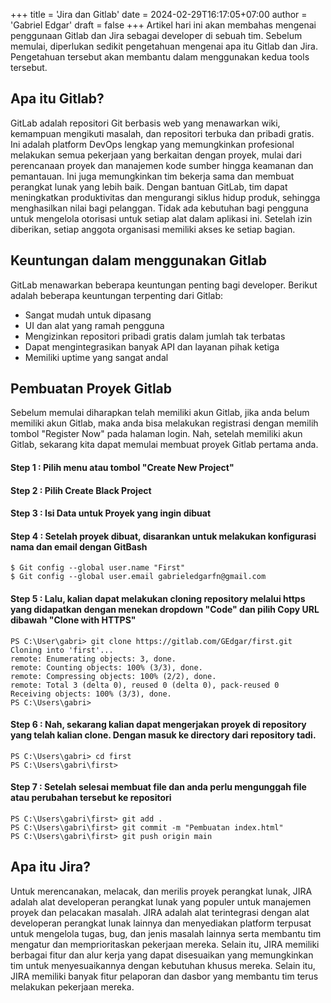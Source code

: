 +++
title = 'Jira dan Gitlab'
date = 2024-02-29T16:17:05+07:00
author = 'Gabriel Edgar'
draft = false
+++
Artikel hari ini akan membahas mengenai penggunaan Gitlab dan Jira sebagai developer di sebuah tim. Sebelum memulai, diperlukan sedikit pengetahuan mengenai apa itu Gitlab dan Jira. Pengetahuan tersebut akan membantu dalam menggunakan kedua tools tersebut.

## Apa itu Gitlab?
GitLab adalah repositori Git berbasis web yang menawarkan wiki, kemampuan mengikuti masalah, dan repositori terbuka dan pribadi gratis. Ini adalah platform DevOps lengkap yang memungkinkan profesional melakukan semua pekerjaan yang berkaitan dengan proyek, mulai dari perencanaan proyek dan manajemen kode sumber hingga keamanan dan pemantauan. Ini juga memungkinkan tim bekerja sama dan membuat perangkat lunak yang lebih baik. Dengan bantuan GitLab, tim dapat meningkatkan produktivitas dan mengurangi siklus hidup produk, sehingga menghasilkan nilai bagi pelanggan. Tidak ada kebutuhan bagi pengguna untuk mengelola otorisasi untuk setiap alat dalam aplikasi ini. Setelah izin diberikan, setiap anggota organisasi memiliki akses ke setiap bagian.

## Keuntungan dalam menggunakan Gitlab
GitLab menawarkan beberapa keuntungan penting bagi developer. Berikut adalah beberapa keuntungan terpenting dari Gitlab:
- Sangat mudah untuk dipasang
- UI dan alat yang ramah pengguna
- Mengizinkan repositori pribadi gratis dalam jumlah tak terbatas
- Dapat mengintegrasikan banyak API dan layanan pihak ketiga
- Memiliki uptime yang sangat andal

## Pembuatan Proyek Gitlab
Sebelum memulai diharapkan telah memiliki akun Gitlab, jika anda belum memiliki akun Gitlab, maka anda bisa melakukan registrasi dengan memilih tombol "Register Now" pada halaman login. Nah, setelah memiliki akun Gitlab, sekarang kita dapat memulai membuat proyek Gitlab pertama anda.
#### Step 1 : Pilih menu atau tombol "Create New Project"
#### Step 2 : Pilih Create Black Project
#### Step 3 : Isi Data untuk Proyek yang ingin dibuat
#### Step 4 : Setelah proyek dibuat, disarankan untuk melakukan konfigurasi nama dan email dengan GitBash
```GitBash
$ Git config --global user.name "First"
$ Git config --global user.email gabrieledgarfn@gmail.com
```
#### Step 5 : Lalu, kalian dapat melakukan cloning repository melalui https yang didapatkan dengan menekan dropdown "Code" dan pilih Copy URL dibawah "Clone with HTTPS"
```Terminal
PS C:\User\gabri> git clone https://gitlab.com/GEdgar/first.git
Cloning into 'first'...
remote: Enumerating objects: 3, done.
remote: Counting objects: 100% (3/3), done.
remote: Compressing objects: 100% (2/2), done.
remote: Total 3 (delta 0), reused 0 (delta 0), pack-reused 0
Receiving objects: 100% (3/3), done.
PS C:\Users\gabri> 
```
#### Step 6 : Nah, sekarang kalian dapat mengerjakan proyek di repository yang telah kalian clone. Dengan masuk ke directory dari repository tadi.
```Terminal
PS C:\Users\gabri> cd first
PS C:\Users\gabri\first>
```
#### Step 7 : Setelah selesai membuat file dan anda perlu mengunggah file atau perubahan tersebut ke repositori
```Terminal
PS C:\Users\gabri\first> git add .
PS C:\Users\gabri\first> git commit -m "Pembuatan index.html"
PS C:\Users\gabri\first> git push origin main
```

## Apa itu Jira?
Untuk merencanakan, melacak, dan merilis proyek perangkat lunak, JIRA adalah alat developeran perangkat lunak yang populer untuk manajemen proyek dan pelacakan masalah. JIRA adalah alat terintegrasi dengan alat developeran perangkat lunak lainnya dan menyediakan platform terpusat untuk mengelola tugas, bug, dan jenis masalah lainnya serta membantu tim mengatur dan memprioritaskan pekerjaan mereka. Selain itu, JIRA memiliki berbagai fitur dan alur kerja yang dapat disesuaikan yang memungkinkan tim untuk menyesuaikannya dengan kebutuhan khusus mereka. Selain itu, JIRA memiliki banyak fitur pelaporan dan dasbor yang membantu tim terus melakukan pekerjaan mereka.

